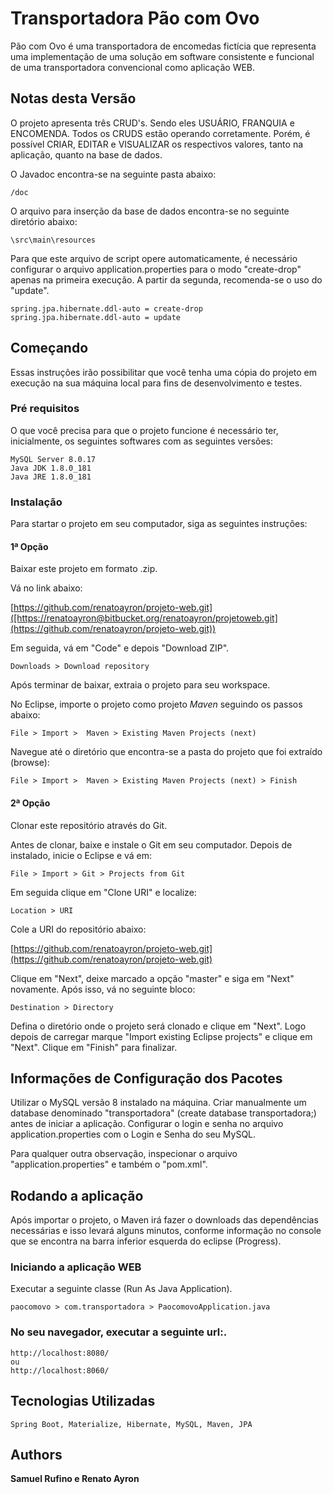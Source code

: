 # Transportadora Pão com Ovo

Pão com Ovo é uma transportadora de encomedas fictícia que representa uma implementação de uma solução em software consistente e funcional de uma transportadora convencional como aplicação WEB.

## Notas desta Versão
O projeto apresenta três CRUD's. Sendo eles USUÁRIO, FRANQUIA e ENCOMENDA. 
Todos os CRUDS estão operando corretamente. Porém, é possível CRIAR, EDITAR e VISUALIZAR os respectivos valores, tanto na aplicação, quanto na base de dados.

O Javadoc encontra-se na seguinte pasta abaixo:

```
/doc
```

O arquivo para inserção da base de dados encontra-se no seguinte diretório abaixo:

```
\src\main\resources
```

Para que este arquivo de script opere automaticamente, é necessário configurar o arquivo application.properties para o modo "create-drop" apenas na primeira execução. A partir da segunda, recomenda-se o uso do "update".

```
spring.jpa.hibernate.ddl-auto = create-drop
spring.jpa.hibernate.ddl-auto = update
```

## Começando

Essas instruções irão possibilitar que você tenha uma cópia do projeto em execução na sua máquina local para fins de desenvolvimento e testes.

### Pré requisitos

O que você precisa para que o projeto funcione é necessário ter, inicialmente, os seguintes softwares com as seguintes versões:

```
MySQL Server 8.0.17
Java JDK 1.8.0_181
Java JRE 1.8.0_181
```

### Instalação

Para startar o projeto em seu computador, siga as seguintes instruções:

#### 1ª Opção

Baixar este projeto em formato .zip.

Vá no link abaixo:

[https://github.com/renatoayron/projeto-web.git]([https://renatoayron@bitbucket.org/renatoayron/projetoweb.git](https://github.com/renatoayron/projeto-web.git))

Em seguida, vá em "Code" e depois "Download ZIP".

```
Downloads > Download repository
```

Após terminar de baixar, extraia o projeto para seu workspace.

No Eclipse, importe o projeto como projeto *Maven* seguindo os passos abaixo:

```
File > Import >  Maven > Existing Maven Projects (next) 
```

Navegue até o diretório que encontra-se a pasta do projeto que foi extraído (browse):

```
File > Import >  Maven > Existing Maven Projects (next) > Finish
```

#### 2ª Opção

Clonar este repositório através do Git.

Antes de clonar, baixe e instale o Git em seu computador.
Depois de instalado, inicie o Eclipse e vá em:

```
File > Import > Git > Projects from Git
```

Em seguida clique em "Clone URI" e localize:

```
Location > URI
```

Cole a URI do repositório abaixo:

[https://github.com/renatoayron/projeto-web.git](https://github.com/renatoayron/projeto-web.git)

Clique em "Next", deixe marcado a opção "master" e siga em "Next" novamente. Após isso, vá no seguinte bloco:

```
Destination > Directory
```

Defina o diretório onde o projeto será clonado e clique em "Next".
Logo depois de carregar marque "Import existing Eclipse projects" e clique em "Next".
Clique em "Finish" para finalizar.

## Informações de Configuração dos Pacotes

Utilizar o MySQL versão 8 instalado na máquina.
Criar manualmente um database denominado "transportadora" (create database transportadora;) antes de iniciar a aplicação.
Configurar o login e senha no arquivo application.properties com o Login e Senha do seu MySQL.

Para qualquer outra observação, inspecionar o arquivo "application.properties" e também o "pom.xml".

## Rodando a aplicação

Após importar o projeto, o Maven irá fazer o downloads das dependências necessárias e isso levará alguns minutos, conforme informação no console que se encontra na barra inferior esquerda do eclipse (Progress).

### Iniciando a aplicação WEB

Executar a seguinte classe (Run As Java Application).

```
paocomovo > com.transportadora > PaocomovoApplication.java
```

### No seu navegador, executar a seguinte url:.

```
http://localhost:8080/
ou
http://localhost:8060/
```

## Tecnologias Utilizadas

```
Spring Boot, Materialize, Hibernate, MySQL, Maven, JPA
```

## Authors

**Samuel Rufino e Renato Ayron**
